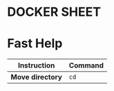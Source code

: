 # DOCKER SHEET

# Fast Help
Instruction | Command
------------ | -------------
**Move directory** | ```cd```

